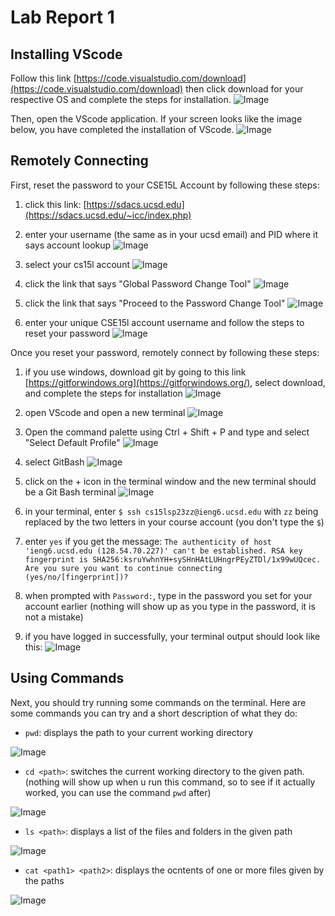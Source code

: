 # **Lab Report 1**
## Installing VScode
Follow this link [https://code.visualstudio.com/download](https://code.visualstudio.com/download) then click download for your respective OS and complete the steps for installation.
![Image](Screenshot%202023-04-10%20161413.png)


Then, open the VScode application. If your screen looks like the image below, you have completed the installation of VScode.
![Image](Screenshot%202023-04-10%20161913.png)


## Remotely Connecting
First, reset the password to your CSE15L Account by following these steps:
1. click this link: [https://sdacs.ucsd.edu](https://sdacs.ucsd.edu/~icc/index.php)
2. enter your username (the same as in your ucsd email) and PID where it says account lookup
![Image](Screenshot%202023-04-10%20164019.png)


3. select your cs15l account
![Image](Screenshot%202023-04-10%20182259.png)


4. click the link that says "Global Password Change Tool"
![Image](Screenshot%202023-04-10%20182522.png)


5. click the link that says "Proceed to the Password Change Tool"
![Image](Screenshot%202023-04-10%20182742.png)


6. enter your unique CSE15l account username and follow the steps to reset your password
![Image](Screenshot%202023-04-10%20182940.png) 


Once you reset your password, remotely connect by following these steps:
1. if you use windows, download git by going to this link [https://gitforwindows.org](https://gitforwindows.org/), select download, and complete the steps for installation
![Image](Screenshot%202023-04-10%20185256.png)


2. open VScode and open a new terminal
![Image](Screenshot%202023-04-10%20185717.png)


3. Open the command palette using Ctrl + Shift + P and type and select "Select Default Profile"
![Image](Screenshot%202023-04-10%20185917.png)


4. select GitBash
![Image](Screenshot%202023-04-10%20190140.png)


5. click on the + icon in the terminal window and the new terminal should be a Git Bash terminal
![Image](Screenshot%202023-04-10%20190223.png)

6. in your terminal, enter `$ ssh cs15lsp23zz@ieng6.ucsd.edu` with `zz` being replaced by the two letters in your course account (you don't type the `$`)

7. enter `yes` if you get the message:
`The authenticity of host 'ieng6.ucsd.edu (128.54.70.227)' can't be established. RSA key fingerprint is SHA256:ksruYwhnYH+sySHnHAtLUHngrPEyZTDl/1x99wUQcec.
Are you sure you want to continue connecting (yes/no/[fingerprint])?`


8. when prompted with `Password:`, type in the password you set for your account earlier (nothing will show up as you type in the password, it is not a mistake)


10. if you have logged in successfully, your terminal output should look like this:
![Image](Screenshot%202023-04-10%20192841.png)

## Using Commands
Next, you should try running some commands on the terminal. Here are some commands you can try and a short description of what they do:
- `pwd`: displays the path to your current working directory

![Image](lr1_p3.png)


- `cd <path>`: switches the current working directory to the given path. (nothing will show up when u run this command, so to see if it actually worked, you can use the command `pwd` after)

![Image](lr1_p3.2.png)


- `ls <path>`: displays a list of the files and folders in the given path

![Image](lr1_p3.4.png)


- `cat <path1> <path2>`: displays the ocntents of one or more files given by the paths

![Image](lr1_p3.3.png)
